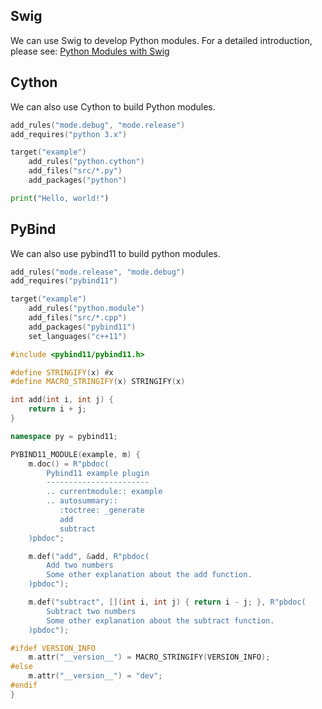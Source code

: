 ## Swig

We can use Swig to develop Python modules. For a detailed introduction, please see: [Python Modules with Swig](/zh/examples/cpp/swig.html#python-c-module)

## Cython

We can also use Cython to build Python modules.

```lua
add_rules("mode.debug", "mode.release")
add_requires("python 3.x")

target("example")
    add_rules("python.cython")
    add_files("src/*.py")
    add_packages("python")
```

```python [example.py]
print("Hello, world!")
```

## PyBind

We can also use pybind11 to build python modules.

```lua
add_rules("mode.release", "mode.debug")
add_requires("pybind11")

target("example")
    add_rules("python.module")
    add_files("src/*.cpp")
    add_packages("pybind11")
    set_languages("c++11")
```

```c++ [example.cpp]
#include <pybind11/pybind11.h>

#define STRINGIFY(x) #x
#define MACRO_STRINGIFY(x) STRINGIFY(x)

int add(int i, int j) {
    return i + j;
}

namespace py = pybind11;

PYBIND11_MODULE(example, m) {
    m.doc() = R"pbdoc(
        Pybind11 example plugin
        -----------------------
        .. currentmodule:: example
        .. autosummary::
           :toctree: _generate
           add
           subtract
    )pbdoc";

    m.def("add", &add, R"pbdoc(
        Add two numbers
        Some other explanation about the add function.
    )pbdoc");

    m.def("subtract", [](int i, int j) { return i - j; }, R"pbdoc(
        Subtract two numbers
        Some other explanation about the subtract function.
    )pbdoc");

#ifdef VERSION_INFO
    m.attr("__version__") = MACRO_STRINGIFY(VERSION_INFO);
#else
    m.attr("__version__") = "dev";
#endif
}
```
